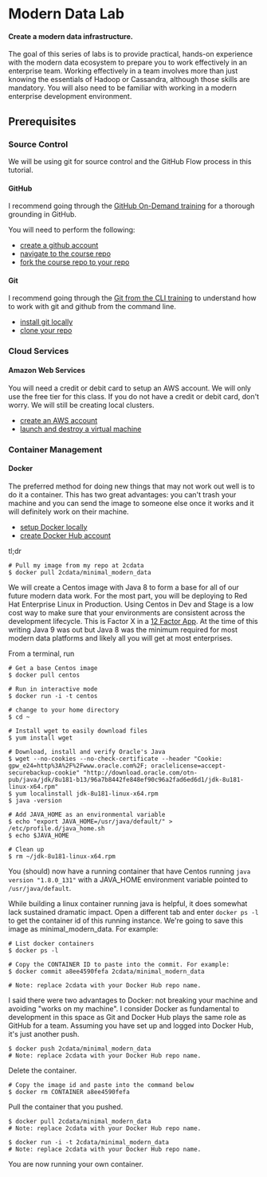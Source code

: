 # Modern Data Lab
#### Create a modern data infrastructure.

The goal of this series of labs is to provide practical, hands-on experience with the modern data ecosystem to prepare you to work effectively in an enterprise team. Working effectively in a team involves more than just knowing the essentials of Hadoop or Cassandra, although those skills are mandatory. You will also need to be familiar with working in a modern enterprise development environment.

## Prerequisites
### Source Control
We will be using git for source control and the GitHub Flow process in this tutorial.

#### GitHub
I recommend going through the [GitHub On-Demand training](https://services.github.com/on-demand/intro-to-github/ "GitHub 101") for a thorough grounding in GitHub.

You will need to perform the following:
 - [create a github account](https://guides.github.com/activities/hello-world/ "Create a github account")
 - [navigate to the course repo](https://github.com/2cData/modern_data_lab "Course repo")
 - [fork the course repo to your repo ](https://guides.github.com/activities/forking/ "Fork a repo")

#### Git
I recommend going through the [Git from the CLI training](https://services.github.com/on-demand/github-cli/ "Git CLI") to understand how to work with git and github from the command line.

 - [install git locally](https://help.github.com/articles/set-up-git/ "Install Git locally")
 - [clone your repo](https://services.github.com/on-demand/github-cli/clone-repo-cli "Clone your repo")

### Cloud Services
#### Amazon Web Services
You will need a credit or debit card to setup an AWS account. We will only use the free tier for this class. If you do not have a credit or debit card, don't worry. We will still be creating local clusters.

- [create an AWS account](https://aws.amazon.com/premiumsupport/knowledge-center/create-and-activate-aws-account/ "Create AWS account")
- [launch and destroy a virtual machine](https://aws.amazon.com/getting-started/tutorials/launch-a-virtual-machine/?trk=gs_card "Create a machine instance")

### Container Management
#### Docker
The preferred method for doing new things that may not work out well is to do it a container. This has two great advantages: you can't trash your machine and you can send the image to someone else once it works and it will definitely work on their machine.

 - [setup Docker locally](https://docs.docker.com/get-started/ "Get Started with Docker")
 - [create Docker Hub account](https://docs.docker.com/docker-id/ "Create Docker ID")

tl;dr
```
# Pull my image from my repo at 2cdata
$ docker pull 2cdata/minimal_modern_data
```

We will create a Centos image with Java 8 to form a base for all of our future modern data work. For the most part, you will be deploying to Red Hat Enterprise Linux in Production. Using Centos in Dev and Stage is a low cost way to make sure that your environments are consistent across the development lifecycle. This is Factor X in a [12 Factor App](https://12factor.net/ "12 Factor App"). At the time of this writing Java 9 was out but Java 8 was the minimum required for most modern data platforms and likely all you will get at most enterprises.

From a terminal, run
```
# Get a base Centos image
$ docker pull centos

# Run in interactive mode
$ docker run -i -t centos

# change to your home directory
$ cd ~

# Install wget to easily download files
$ yum install wget

# Download, install and verify Oracle's Java
$ wget --no-cookies --no-check-certificate --header "Cookie: gpw_e24=http%3A%2F%2Fwww.oracle.com%2F; oraclelicense=accept-securebackup-cookie" "http://download.oracle.com/otn-pub/java/jdk/8u181-b13/96a7b8442fe848ef90c96a2fad6ed6d1/jdk-8u181-linux-x64.rpm"
$ yum localinstall jdk-8u181-linux-x64.rpm
$ java -version

# Add JAVA_HOME as an environmental variable
$ echo "export JAVA_HOME=/usr/java/default/" > /etc/profile.d/java_home.sh
$ echo $JAVA_HOME

# Clean up
$ rm ~/jdk-8u181-linux-x64.rpm
```
You (should) now have a running container that have Centos running `java version "1.8.0_131"` with a JAVA_HOME environment variable pointed to `/usr/java/default`.

While building a linux container running java is helpful, it does somewhat lack sustained dramatic impact. Open a different tab and enter `docker ps -l` to get the container id of this running instance. We're going to save this image as minimal_modern_data. For example:
```
# List docker containers
$ docker ps -l

# Copy the CONTAINER ID to paste into the commit. For example:
$ docker commit a8ee4590fefa 2cdata/minimal_modern_data

# Note: replace 2cdata with your Docker Hub repo name.
```

I said there were two advantages to Docker: not breaking your machine and avoiding "works on my machine". I consider Docker as fundamental to development in this space as Git and Docker Hub plays the same role as GitHub for a team. Assuming you have set up and logged into Docker Hub, it's just another push.  
```
$ docker push 2cdata/minimal_modern_data
# Note: replace 2cdata with your Docker Hub repo name.
```

Delete the container.
```
# Copy the image id and paste into the command below
$ docker rm CONTAINER a8ee4590fefa

```
Pull the container that you pushed.
```
$ docker pull 2cdata/minimal_modern_data
# Note: replace 2cdata with your Docker Hub repo name.
```

```
$ docker run -i -t 2cdata/minimal_modern_data
# Note: replace 2cdata with your Docker Hub repo name.
```

You are now running your own container.
